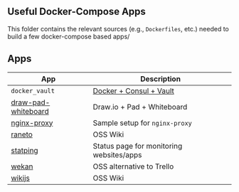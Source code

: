 ## Useful Docker-Compose Apps

This folder contains the relevant sources (e.g., `Dockerfiles`, etc.) needed to
build a few docker-compose based apps/


## Apps

| App                                                  | Description                                                              |
| ---------------------------------------------------- | ------------------------------------------------------------------------ |
| `docker_vault`                                       | [Docker + Consul + Vault](https://github.com/marco-lancini/docker_vault) |
| [draw-pad-whiteboard](draw-pad-whiteboard/README.md) | Draw.io + Pad + Whiteboard                                               |
| [nginx-proxy](nginx-proxy/docker-compose.yml)        | Sample setup for `nginx-proxy`                                           |
| [raneto](raneto/docker-compose.yaml)                 | OSS Wiki                                                                 |
| [statping](statping/docker-compose.yml)              | Status page for monitoring websites/apps                                 |
| [wekan](wekan/README.md)                             | OSS alternative to Trello                                                |
| [wikijs](wikijs/README.md)                           | OSS Wiki                                                                 |
